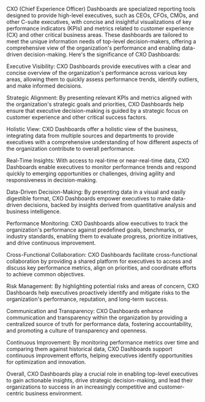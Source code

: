CXO (Chief Experience Officer) Dashboards are specialized reporting tools designed to provide high-level executives, such as CEOs, CFOs, CMOs, and other C-suite executives, with concise and insightful visualizations of key performance indicators (KPIs) and metrics related to customer experience (CX) and other critical business areas. These dashboards are tailored to meet the unique information needs of top-level decision-makers, offering a comprehensive view of the organization's performance and enabling data-driven decision-making. Here's the significance of CXO Dashboards:

Executive Visibility: CXO Dashboards provide executives with a clear and concise overview of the organization's performance across various key areas, allowing them to quickly assess performance trends, identify outliers, and make informed decisions.

Strategic Alignment: By presenting relevant KPIs and metrics aligned with the organization's strategic goals and priorities, CXO Dashboards help ensure that executive decision-making is guided by a strategic focus on customer experience and other critical success factors.

Holistic View: CXO Dashboards offer a holistic view of the business, integrating data from multiple sources and departments to provide executives with a comprehensive understanding of how different aspects of the organization contribute to overall performance.

Real-Time Insights: With access to real-time or near-real-time data, CXO Dashboards enable executives to monitor performance trends and respond quickly to emerging opportunities or challenges, driving agility and responsiveness in decision-making.

Data-Driven Decision-Making: By presenting data in a visual and easily digestible format, CXO Dashboards empower executives to make data-driven decisions, backed by insights derived from quantitative analysis and business intelligence.

Performance Monitoring: CXO Dashboards allow executives to track the organization's performance against predefined goals, benchmarks, or industry standards, enabling them to evaluate progress, prioritize initiatives, and drive continuous improvement.

Cross-Functional Collaboration: CXO Dashboards facilitate cross-functional collaboration by providing a shared platform for executives to access and discuss key performance metrics, align on priorities, and coordinate efforts to achieve common objectives.

Risk Management: By highlighting potential risks and areas of concern, CXO Dashboards help executives proactively identify and mitigate risks to the organization's performance, reputation, and long-term success.

Communication and Transparency: CXO Dashboards enhance communication and transparency within the organization by providing a centralized source of truth for performance data, fostering accountability, and promoting a culture of transparency and openness.

Continuous Improvement: By monitoring performance metrics over time and comparing them against historical data, CXO Dashboards support continuous improvement efforts, helping executives identify opportunities for optimization and innovation.

Overall, CXO Dashboards play a crucial role in enabling top-level executives to gain actionable insights, drive strategic decision-making, and lead their organizations to success in an increasingly competitive and customer-centric business environment.



